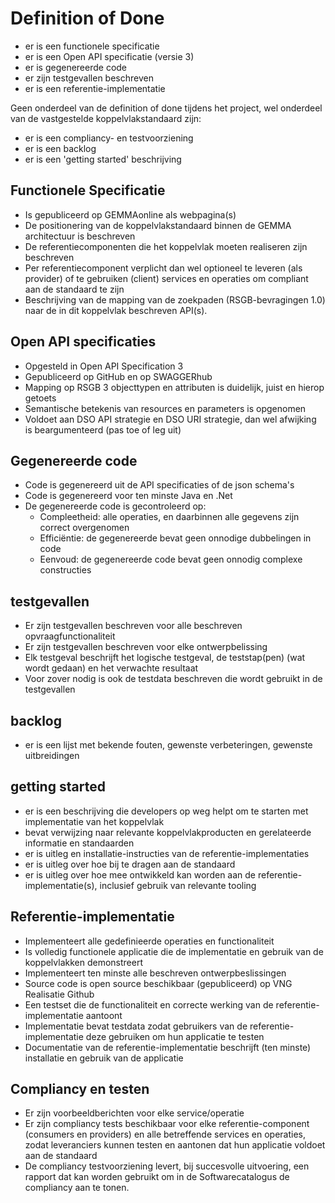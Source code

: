 # Definition of Done
- er is een functionele specificatie
- er is een Open API specificatie (versie 3)
- er is gegenereerde code
- er zijn testgevallen beschreven
- er is een referentie-implementatie

Geen onderdeel van de definition of done tijdens het project, wel onderdeel van de vastgestelde koppelvlakstandaard zijn:
- er is een compliancy- en testvoorziening
- er is een backlog
- er is een 'getting started' beschrijving

## Functionele Specificatie
- Is gepubliceerd op GEMMAonline als webpagina(s)
- De positionering van de koppelvlakstandaard binnen de GEMMA architectuur is beschreven
- De referentiecomponenten die het koppelvlak moeten realiseren zijn beschreven
- Per referentiecomponent verplicht dan wel optioneel te leveren (als provider) of te gebruiken (client) services en operaties om compliant aan de standaard te zijn
- Beschrijving van de mapping van de zoekpaden (RSGB-bevragingen 1.0) naar de in dit koppelvlak beschreven API(s).

## Open API specificaties
- Opgesteld in Open API Specification 3
- Gepubliceerd op GitHub en op SWAGGERhub
- Mapping op RSGB 3 objecttypen en attributen is duidelijk, juist en hierop getoets
- Semantische betekenis van resources en parameters is opgenomen
- Voldoet aan DSO API strategie en DSO URI strategie, dan wel afwijking is beargumenteerd (pas toe of leg uit)

## Gegenereerde code
- Code is gegenereerd uit de API specificaties of de json schema's
- Code is gegenereerd voor ten minste Java en .Net
- De gegenereerde code is gecontroleerd op:
  - Compleetheid: alle operaties, en daarbinnen alle gegevens zijn correct overgenomen
  - Efficiëntie: de gegenereerde bevat geen onnodige dubbelingen in code
  - Eenvoud: de gegenereerde code bevat geen onnodig complexe constructies

## testgevallen
- Er zijn testgevallen beschreven voor alle beschreven opvraagfunctionaliteit
- Er zijn testgevallen beschreven voor elke ontwerpbelissing
- Elk testgeval beschrijft het logische testgeval, de teststap(pen) (wat wordt gedaan) en het verwachte resultaat
- Voor zover nodig is ook de testdata beschreven die wordt gebruikt in de testgevallen

## backlog
- er is een lijst met bekende fouten, gewenste verbeteringen, gewenste uitbreidingen

## getting started
- er is een beschrijving die developers op weg helpt om te starten met implementatie van het koppelvlak
- bevat verwijzing naar relevante koppelvlakproducten en gerelateerde informatie en standaarden
- er is uitleg en installatie-instructies van de referentie-implementaties
- er is uitleg over hoe bij te dragen aan de standaard
- er is uitleg over hoe mee ontwikkeld kan worden aan de referentie-implementatie(s), inclusief gebruik van relevante tooling

## Referentie-implementatie
- Implementeert alle gedefinieerde operaties en functionaliteit
- Is volledig functionele applicatie die de implementatie en gebruik van de koppelvlakken demonstreert
- Implementeert ten minste alle beschreven ontwerpbeslissingen
- Source code is open source beschikbaar (gepubliceerd) op VNG Realisatie Github
- Een testset die de functionaliteit en correcte werking van de referentie-implementatie aantoont
- Implementatie bevat testdata zodat gebruikers van de referentie-implementatie deze gebruiken om hun applicatie te testen
- Documentatie van de referentie-implementatie beschrijft (ten minste) installatie en gebruik van de applicatie

## Compliancy en testen
- Er zijn voorbeeldberichten voor elke service/operatie
- Er zijn compliancy tests beschikbaar voor elke referentie-component (consumers en providers) en alle betreffende services en operaties, zodat leveranciers kunnen testen en aantonen dat hun applicatie voldoet aan de standaard
- De compliancy testvoorziening levert, bij succesvolle uitvoering, een rapport dat kan worden gebruikt om in de Softwarecatalogus de compliancy aan te tonen.
